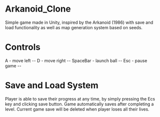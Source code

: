 # Arkanoid_Clone

Simple game made in Unity, inspired by the Arkanoid (1986) with save and load functionality as well as map generation system based on seeds.

# Controls
A - move left --
D - move right --
SpaceBar - launch ball --
Esc - pause game --

# Save and Load System
Player is able to save their progress at any time, by simply pressing the Ecs key and clicking save button. Game automatically saves after completing a level. Current game save will be deleted when player loses all their lives.
